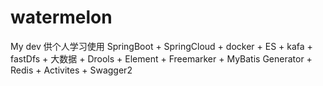 # watermelon
My dev
供个人学习使用
SpringBoot + SpringCloud + docker + ES + kafa + fastDfs + 大数据 + Drools + Element + Freemarker + MyBatis Generator + Redis + Activites + Swagger2	
